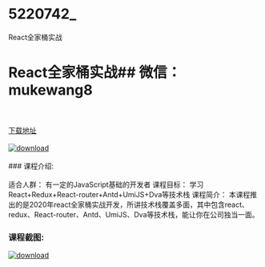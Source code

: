 # 5220742_
React全家桶实战
# React全家桶实战## 微信：mukewang8
<br/></br>[下载地址](http://www.36tz.cn/article/5220742 "下载地址")
<br/></br>[![download](http://36tz.cn/muke_img/2021_08_1-32-300x252.png "下载地址")](http://www.36tz.cn/article/5220742 "下载地址")
<br/></br>### 课程介绍:<br/></br>适合人群：
有一定的JavaScript基础的开发者
课程目标：
学习React+Redux+React-router+Antd+UmiJS+Dva等技术栈
课程简介：
本课程推出的是2020年react全家桶实战开发，所讲技术栈覆盖多面，其中包含react、redux、React-router、Antd、UmiJS、Dva等技术栈，能让你在公司独当一面。

### 课程截图:
[![download](http://36tz.cn/muke_img/2021_08_2-30.png "下载地址")](http://www.36tz.cn/article/5220742 "下载地址")
